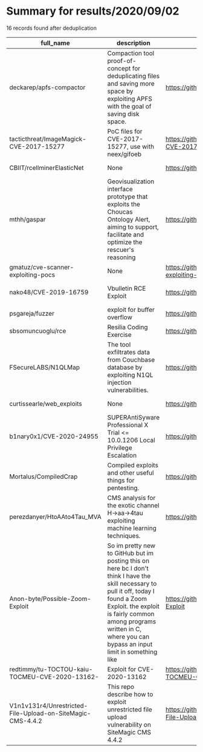 
# Summary for results/2020/09/02
    
16 records found after deduplication

| full_name | description | html_url | matched_list | matched_count | pushed_at | size | stargazers_count | language | forks_count |
|------------------------------------------------------------|------------------------------------------------------------------------------------------------------------------------------------------------------------------------------------------------------------------------------------------------------------------|-------------------------------------------------------------------------------|-----------------------------|-----------------|---------------------------|--------|--------------------|------------|---------------|
| deckarep/apfs-compactor | Compaction tool proof-of-concept for deduplicating files and saving more space by exploiting APFS with the goal of saving disk space. | https://github.com/deckarep/apfs-compactor | ['exploit'] | 1 | 2020-09-02 09:09:44+00:00 | 7 | 21 | Go | 1 |
| tacticthreat/ImageMagick-CVE-2017-15277 | PoC files for CVE-2017-15277, use with neex/gifoeb | https://github.com/tacticthreat/ImageMagick-CVE-2017-15277 | ['cve poc', 'cve-2'] | 2 | 2020-09-02 00:53:02+00:00 | 18 | 4 | PHP | 1 |
| CBIIT/rcellminerElasticNet | None | https://github.com/CBIIT/rcellminerElasticNet | ['rce'] | 1 | 2020-09-02 14:38:43+00:00 | 1578 | 1 | R | 1 |
| mthh/gaspar | Geovisualization interface prototype that exploits the Choucas Ontology Alert, aiming to support, facilitate and optimize the rescuer's reasoning | https://github.com/mthh/gaspar | ['exploit'] | 1 | 2020-09-02 15:21:01+00:00 | 101550 | 0 | JavaScript | 0 |
| gmatuz/cve-scanner-exploiting-pocs | None | https://github.com/gmatuz/cve-scanner-exploiting-pocs | ['cve poc', 'exploit'] | 2 | 2020-09-02 11:22:43+00:00 | 201 | 5 | Shell | 0 |
| nako48/CVE-2019-16759 | Vbulletin RCE Exploit | https://github.com/nako48/CVE-2019-16759 | ['cve-2', 'exploit', 'rce'] | 3 | 2020-09-02 09:24:28+00:00 | 5 | 1 | Shell | 2 |
| psgareja/fuzzer | exploit for buffer overflow | https://github.com/psgareja/fuzzer | ['exploit'] | 1 | 2020-09-02 16:08:04+00:00 | 54962 | 0 | C | 0 |
| sbsomuncuoglu/rce | Resilia Coding Exercise | https://github.com/sbsomuncuoglu/rce | ['rce'] | 1 | 2020-09-02 00:08:09+00:00 | 472 | 0 | JavaScript | 0 |
| FSecureLABS/N1QLMap | The tool exfiltrates data from Couchbase database by exploiting N1QL injection vulnerabilities. | https://github.com/FSecureLABS/N1QLMap | ['exploit'] | 1 | 2020-09-02 11:45:21+00:00 | 11 | 70 | Python | 13 |
| curtissearle/web_exploits | None | https://github.com/curtissearle/web_exploits | ['exploit'] | 1 | 2020-09-02 08:12:32+00:00 | 7 | 0 | Python | 0 |
| b1nary0x1/CVE-2020-24955 | SUPERAntiSyware Professional X Trial <= 10.0.1206 Local Privilege Escalation | https://github.com/b1nary0x1/CVE-2020-24955 | ['cve-2'] | 1 | 2020-09-02 03:00:06+00:00 | 3 | 0 | | 0 |
| Mortalus/CompiledCrap | Compiled exploits and other useful things for pentesting. | https://github.com/Mortalus/CompiledCrap | ['exploit'] | 1 | 2020-09-02 11:40:24+00:00 | 0 | 0 | | 0 |
| perezdanyer/HtoAAto4Tau_MVA | CMS analysis for the exotic channel H->aa->4tau exploiting machine learning techniques. | https://github.com/perezdanyer/HtoAAto4Tau_MVA | ['exploit'] | 1 | 2020-09-02 15:14:10+00:00 | 38 | 0 | C | 1 |
| Anon-byte/Possible-Zoom-Exploit | So im pretty new to GitHub but im posting this on here bc I don't think I have the skill necessary to pull it off, today I found a Zoom Exploit. the exploit is fairly common among programs written in C, where you can bypass an input limit in something like | https://github.com/Anon-byte/Possible-Zoom-Exploit | ['exploit'] | 1 | 2020-09-02 16:33:26+00:00 | 0 | 0 | | 0 |
| redtimmy/tu-TOCTOU-kaiu-TOCMEU-CVE-2020-13162- | Exploit for CVE-2020-13162 | https://github.com/redtimmy/tu-TOCTOU-kaiu-TOCMEU-CVE-2020-13162- | ['cve-2', 'exploit'] | 2 | 2020-09-02 19:14:21+00:00 | 2244 | 10 | C++ | 9 |
| V1n1v131r4/Unrestricted-File-Upload-on-SiteMagic-CMS-4.4.2 | This repo describe how to exploit unrestricted file upload vulnerability on SiteMagic CMS 4.4.2 | https://github.com/V1n1v131r4/Unrestricted-File-Upload-on-SiteMagic-CMS-4.4.2 | ['exploit'] | 1 | 2020-09-02 19:32:46+00:00 | 2 | 1 | | 0 |
